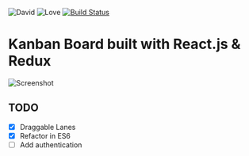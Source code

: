 ![David](https://david-dm.org/jiayihu/react-kanban.svg)
![Love](https://img.shields.io/badge/Made%20with-%E2%99%A5-red.svg)
[![Build Status](https://travis-ci.org/jiayihu/react-kanban.svg?branch=master)](https://travis-ci.org/jiayihu/react-kanban)

# Kanban Board built with React.js & Redux

![Screenshot](https://raw.githubusercontent.com/jiayihu/react-kanban/master/screenshot.png)

## TODO
 - [x] Draggable Lanes
 - [x] Refactor in ES6
 - [ ] Add authentication
